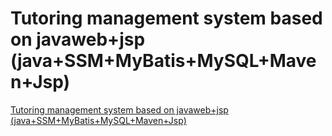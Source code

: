 # Tutoring management system based on javaweb+jsp (java+SSM+MyBatis+MySQL+Maven+Jsp)
[Tutoring management system based on javaweb+jsp (java+SSM+MyBatis+MySQL+Maven+Jsp)](https://aiwithcloud.com/2022/09/16/tutoring_management_system_based_on_javawebjsp_javassmmybatismysqlmavenjsp/)